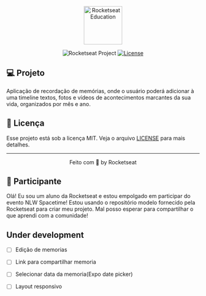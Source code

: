 <p align="center">
  <img alt="Rocketseat Education" src="https://avatars.githubusercontent.com/u/69590972?s=200&v=4" width="100px" />
</p>

<p align="center">
  <img src="https://img.shields.io/static/v1?label=Rocketseat&message=Education&color=8257e5&labelColor=202024" alt="Rocketseat Project" />
  <a href="LICENSE"><img  src="https://img.shields.io/static/v1?label=License&message=MIT&color=8257e5&labelColor=202024" alt="License"></a>
</p>

## 💻 Projeto

Aplicação de recordação de memórias, onde o usuário poderá adicionar à uma timeline textos, fotos e vídeos de acontecimentos marcantes da sua vida, organizados por mês e ano.

## 📝 Licença

Esse projeto está sob a licença MIT. Veja o arquivo [LICENSE](LICENSE) para mais detalhes.

---

<p align="center">
  Feito com 💜 by Rocketseat
</p>

## 🧑 Participante 

Olá! Eu sou um aluno da Rocketseat e estou empolgado em participar do evento NLW Spacetime! Estou usando o repositório modelo fornecido pela Rocketseat para criar meu projeto. Mal posso esperar para compartilhar o que aprendi com a comunidade!

## Under development

- [ ] Edição de memorias
- [ ] Link para compartilhar memoria
- [ ] Selecionar data da memoria(Expo date picker)
- [ ] Layout responsivo




